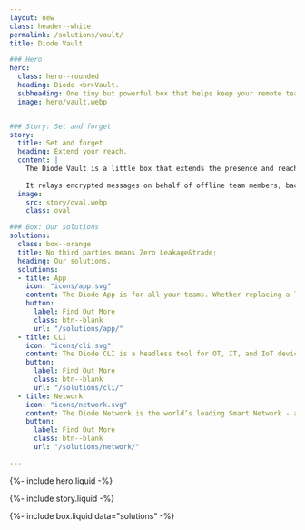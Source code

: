 ```yaml
---
layout: new
class: header--white
permalink: /solutions/vault/
title: Diode Vault

### Hero
hero:
  class: hero--rounded
  heading: Diode <br>Vault.
  subheading: One tiny but powerful box that helps keep your remote teams connected.
  image: hero/vault.webp


### Story: Set and forget
story:
  title: Set and forget
  heading: Extend your reach.
  content: |
    The Diode Vault is a little box that extends the presence and reach of your team. Plug it into power and Ethernet in a secure location and it will extend the reach of your E2EE collaboration zones.
  
    It relays encrypted messages on behalf of offline team members, backs up files, and provides a private exit node to give your team ex-region Internet access.
  image:
    src: story/oval.webp
    class: oval

### Box: Our solutions
solutions:
  class: box--orange
  title: No third parties means Zero Leakage&trade;
  heading: Our solutions.
  solutions:
  - title: App
    icon: "icons/app.svg"
    content: The Diode App is for all your teams. Whether replacing a leaky chat app, sharing files E2EE, securing a simple dashboard, or deploying advanced OT assets, this app unlocks the power of Diode for people.
    button:
      label: Find Out More
      class: btn--blank
      url: "/solutions/app/"
  - title: CLI
    icon: "icons/cli.svg"
    content: The Diode CLI is a headless tool for OT, IT, and IoT devices. It can be used stand-alone or in concert with Zones created in the Diode App. Connect the edge here.
    button:
      label: Find Out More
      class: btn--blank
      url: "/solutions/cli/"
  - title: Network
    icon: "icons/network.svg"
    content: The Diode Network is the world’s leading Smart Network - a new generation of zero trust software defined networks based on hardened blockchain technology. Think ad hoc E2EE perimeters.
    button:
      label: Find Out More
      class: btn--blank
      url: "/solutions/network/"

---
```


{%- include hero.liquid -%}

{%- include story.liquid -%}

{%- include box.liquid data="solutions" -%}